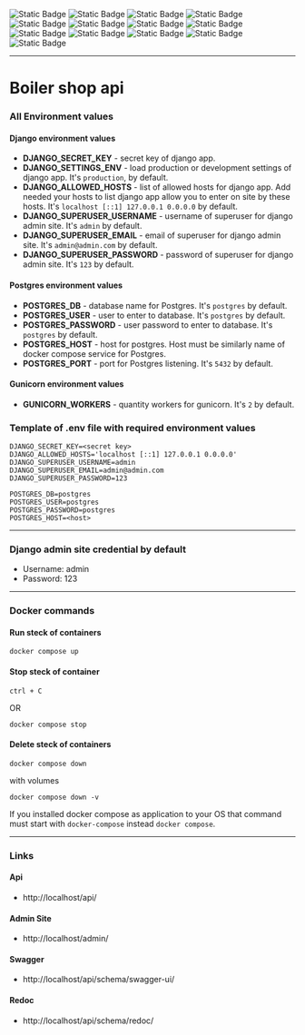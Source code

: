 ![Static Badge](https://img.shields.io/badge/Python-%23?style=for-the-badge&logo=python&logoColor=white&labelColor=%230a0a0a&color=%233776AB)
![Static Badge](https://img.shields.io/badge/Django-%23?style=for-the-badge&logo=django&logoColor=white&labelColor=%230a0a0a&color=%23092E20)
![Static Badge](https://img.shields.io/badge/Django%20REST%20Framework-%23?style=for-the-badge&logo=drf&logoColor=white&label=DRF&labelColor=%230a0a0a&color=b81414)
![Static Badge](https://img.shields.io/badge/Swagger-%23?style=for-the-badge&logo=swagger&logoColor=white&labelColor=%230a0a0a&color=%2385EA2D)
![Static Badge](https://img.shields.io/badge/Django%20Baton-%23?style=for-the-badge&logo=otto&labelColor=%230a0a0a&color=%23D4021D)
![Static Badge](https://img.shields.io/badge/Django%20Split%20Settings-%23?style=for-the-badge&label=DSS&labelColor=%230a0a0a&color=%23fff)
![Static Badge](https://img.shields.io/badge/Postgres-%23?style=for-the-badge&logo=postgresql&logoColor=white&labelColor=%230a0a0a&color=%234169E1)
![Static Badge](https://img.shields.io/badge/Docker-%23?style=for-the-badge&logo=docker&logoColor=white&labelColor=%230a0a0a&color=%232496ED)
![Static Badge](https://img.shields.io/badge/%20pre%20commit-%23?style=for-the-badge&logo=pre-commit&logoColor=white&labelColor=%230a0a0a&color=%23FAB040)
![Static Badge](https://img.shields.io/badge/Ruff-%23?style=for-the-badge&logo=ruff&logoColor=white&labelColor=%230a0a0a&color=%23D7FF64)
![Static Badge](https://img.shields.io/badge/nginx-%23?style=for-the-badge&logo=nginx&logoColor=white&labelColor=%230a0a0a&color=%23009639)
![Static Badge](https://img.shields.io/badge/poetry-%23?style=for-the-badge&logo=poetry&logoColor=white&labelColor=%230a0a0a&color=%2360A5FA)
![Static Badge](https://img.shields.io/badge/gunicorn-%23?style=for-the-badge&logo=gunicorn&logoColor=white&labelColor=%230a0a0a&color=%23499848)

***
# Boiler shop api
### All Environment values
#### Django environment values
* **DJANGO_SECRET_KEY** - secret key of django app.
* **DJANGO_SETTINGS_ENV** - load production or development settings
of django app. It's `production`, by default.
* **DJANGO_ALLOWED_HOSTS** - list of allowed hosts for django app.
Add needed your hosts to list django app allow you to enter on site 
by these hosts. It's `localhost [::1] 127.0.0.1 0.0.0.0` by default.
* **DJANGO_SUPERUSER_USERNAME** - username of superuser for django admin site.
It's `admin` by default.
* **DJANGO_SUPERUSER_EMAIL** - email of superuser for django admin site.
It's `admin@admin.com` by default.
* **DJANGO_SUPERUSER_PASSWORD** - password of superuser for django admin site.
It's `123` by default.

#### Postgres environment values
- **POSTGRES_DB** - database name for Postgres. It's `postgres` by default.
- **POSTGRES_USER** - user to enter to database. It's `postgres` by default.
- **POSTGRES_PASSWORD** - user password to enter to database. 
It's `postgres` by default.
- **POSTGRES_HOST** - host for postgres. Host must be similarly 
name of docker compose service for Postgres. 
- **POSTGRES_PORT** - port for Postgres listening. It's `5432` by default.

#### Gunicorn environment values
- **GUNICORN_WORKERS** - quantity workers for gunicorn. It's `2` by default.

### Template of .env file with required environment values
```dotenv
DJANGO_SECRET_KEY=<secret key>
DJANGO_ALLOWED_HOSTS='localhost [::1] 127.0.0.1 0.0.0.0'
DJANGO_SUPERUSER_USERNAME=admin
DJANGO_SUPERUSER_EMAIL=admin@admin.com
DJANGO_SUPERUSER_PASSWORD=123

POSTGRES_DB=postgres
POSTGRES_USER=postgres
POSTGRES_PASSWORD=postgres
POSTGRES_HOST=<host>
```

***
### Django admin site credential by default
- Username: admin
- Password: 123

***
### Docker commands
#### Run steck of containers
```commandline
docker compose up
```

#### Stop steck of container
```
ctrl + C
```
OR
```commandline
docker compose stop
```
#### Delete steck of containers
```commandline
docker compose down
```
with volumes
```commandline
docker compose down -v
```

If you installed docker compose as application to your OS that command must start with 
`docker-compose` instead `docker compose`.

***
### Links
#### Api
- http://localhost/api/
#### Admin Site
- http://localhost/admin/
#### Swagger
- http://localhost/api/schema/swagger-ui/

#### Redoc
- http://localhost/api/schema/redoc/
